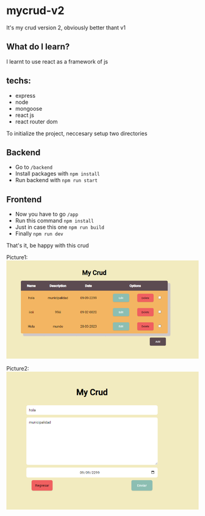 # mycrud-v2

It's my crud version 2, obviously better thant v1

## What do I learn?
I learnt to use react as a framework of js

## techs:
- express
- node
- mongoose
- react js
- react router dom

To initialize the project, neccesary setup two directories

## Backend

- Go to `/backend`
- Install packages with `npm install` 
- Run backend with `npm run start`

## Frontend

- Now you have to go `/app`
- Run this command `npm install`
- Just in case this one `npm run build`
- Finally `npm run dev`

That's it, be happy with this crud

Picture1:
![alt text](https://github.com/smenaquispe/mycrud-v2/blob/main/assets/1.png)

Picture2:
![alt text](https://github.com/smenaquispe/mycrud-v2/blob/main/assets/2.png)
